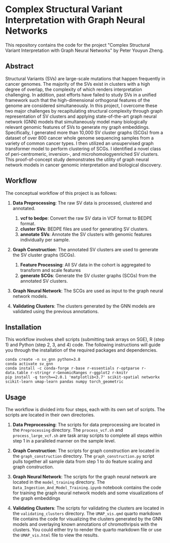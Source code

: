 # Complex Structural Variant Interpretation with Graph Neural Networks

This repository contains the code for the project "Complex Structural Variant Interpretation with Graph Neural Networks" by Peter Youyun Zheng. 

## Abstract

Structural Variants (SVs) are large-scale mutations that happen frequently in cancer genomes. The majority of the SVs exist in clusters with a high degree of overlap, the complexity of which renders interpretation challenging. In addition, past efforts have failed to study SVs in a unified framework such that the high-dimensional orthogonal features of the genome are considered simultaneously. In this project, I overcome these two major challenges by recapitulating structural complexity through graph representation of SV clusters and applying state-of-the-art graph neural network (GNN) models that simultaneously model many biologically relevant genomic features of SVs to generate my graph embeddings. Specifically, I generated more than 10,000 SV cluster graphs (SCGs) from a dataset of over 800 cancer whole genome sequencing samples from a variety of common cancer types. I then utilized an unsupervised graph transformer model to perform clustering of SCGs. I identified a novel class of peri-centromeric, inversion-, and microhomologyenriched SV clusters. This proof-of-concept study demonstrates the utility of graph neural network models in cancer genomic interpretation and biological discovery.

## Workflow

The conceptual workflow of this project is as follows:

1.  **Data Preprocessing**: The raw SV data is processed, clustered and annotated.
    1.  **vcf to bedpe**: Convert the raw SV data in VCF format to BEDPE format.
    2.  **cluster SVs**: BEDPE files are used for generating SV clusters.
    3.  **annotate SVs**: Annotate the SV clusters with genomic features individually per sample.

2.  **Graph Construction**: The annotated SV clusters are used to generate the SV cluster graphs (SCGs).
    1.  **Feature Processing**: All SV data in the cohort is aggregated to transform and scale features
    2.  **generate SCGs**:  Generate the SV cluster graphs (SCGs) from the annotated SV clusters.

3.  **Graph Neural Network**: The SCGs are used as input to the graph neural network models.

4.  **Validating Clusters**: The clusters generated by the GNN models are validated using the previous annotations.

## Installation

This workflow involves shell scripts (submitting task arrays on SGE), R (step 1) and Python (step 2, 3, and 4) code. The following instructions will guide you through the installation of the required packages and dependencies.

```{bash}
conda create -n sv_gnn python=3.8
conda activate sv_gnn
conda install -c conda-forge r-base r-essentials r-optparse r-data.table r-stringr r-GenomicRanges r-ggplot2 r-knitr
pip install -q torch==2.0.1 'matplotlib<3.7' scikit-spatial networkx scikit-learn umap-learn pandas numpy torch_geometric
```

## Usage

The workflow is divided into four steps, each with its own set of scripts. The scripts are located in their own directories.

1.  **Data Preprocessing**: The scripts for data preprocessing are located in the `Preprocessing` directory.
    The `process_vcf.sh` and `process_large_vcf.sh` are task array scripts to complete all steps within step 1 in a paralleled manner on the sample level. 

2.  **Graph Construction**: The scripts for graph construction are located in the `graph_construction` directory.
    The `graph_construction.py` script pulls together all sample data from step 1 to do feature scaling and graph construction.

3.  **Graph Neural Network**: The scripts for the graph neural network are located in the `model_training` directory.
    The `Data_Ingestion_And_Model_Training.ipynb` notebook contains the code for training the graph neural network models and some visualizations of the graph embeddings

4.  **Validating Clusters**: The scripts for validating the clusters are located in the `validating_clusters` directory.
    The `UMAP_vis.qmd` quarto markdown file contains the code for visualizing the clusters generated by the GNN models and overlaying known annotations of chromothripsis with the clusters. You could either try to render the quarto markdown file or use the `UMAP_vis.html` file to view the results.
